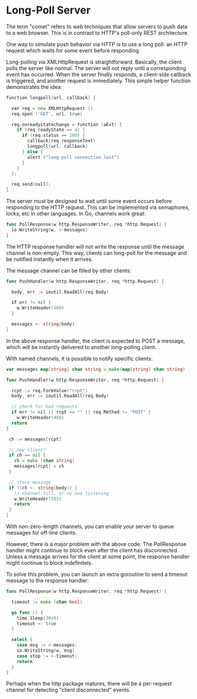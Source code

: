 # Long-Poll Server

The term "comet" refers to web techniques that allow servers to push data to a web browser.  This is in contrast to HTTP's poll-only REST architecture.

One way to simulate push behavior via HTTP is to use a long poll: an HTTP request which waits for some event before responding.

Long-polling via XMLHttpRequest is straightforward.  Basically, the client polls the server like normal.  The server will not reply until a corresponding event has occurred.  When the server finally responds, a client-side callback is triggered, and another request is immediately.  This simple helper function demonstrates the idea:

```go
function longpoll(url, callback) {

  var req = new XMLHttpRequest ()
  req.open ('GET', url, true)

  req.onreadystatechange = function (aEvt) {
    if (req.readyState == 4) {
      if (req.status == 200) {
        callback(req.responseText)
        longpoll(url, callback)
      } else {
        alert ("long-poll connection lost")
      }
    }
  };

  req.send(null);
}
```
The server must be designed to wait until some event occurs before responding to the HTTP request.  This can be implemented via semaphores, locks, etc in other languages.  In Go, channels work great:
```go
func PollResponse(w http.ResponseWriter, req *http.Request) {
  io.WriteString(w, <-messages)
}
```

The HTTP response handler will not write the response until the message channel is non-empty.  This way, clients can long-poll for the message and be notified instantly when it arrives.

The message channel can be filled by other clients:
```go
func PushHandler(w http.ResponseWriter, req *http.Request) {

  body, err := ioutil.ReadAll(req.Body)

  if err != nil {
    w.WriteHeader(400)
  }

  messages <- string(body)
}
```
In the above response handler, the client is expected to POST a message, which will be instantly delivered to another long-polling client.

With named channels, it is possible to notify specific clients:

```go
var messages map[string] chan string = make(map[string] chan string)

func PushHandler(w http.ResponseWriter, req *http.Request) {

  rcpt := req.FormValue("rcpt")
  body, err := ioutil.ReadAll(req.Body)

  // check for bad requests
  if err != nil || rcpt == "" || req.Method != "POST" {
    w.WriteHeader(400)
  return
}

 ch := messages[rcpt]

 // new client?
 if ch == nil {
   ch = make (chan string)
   messages[rcpt] = ch
 }

 // store message
 if !(ch <- string(body)) {
   // channel full, or no one listening
   w.WriteHeader(503)
   return
 }
}
```

With non-zero-length channels, you can enable your server to queue messages for off-line clients.

However, there is a major problem with the above code.  The PollResponse handler might continue to block even after the client has disconnected.  Unless a message arrives for the client at some point, the response handler might continue to block indefinitely.

To solve this problem, you can launch an extra goroutine to send a timeout message to the response handler:

```go
func PollResponse(w http.ResponseWriter, req *http.Request) {

  timeout := make (chan bool)

  go func () {
    time.Sleep(30e9)
    timeout <- true
  }

  select {
    case msg := <-messages:
    io.WriteString(w, msg)
    case stop := <-timeout:
    return
  }
}
```
Perhaps when the http package matures, there will be a per-request channel for detecting "client disconnected" events.
